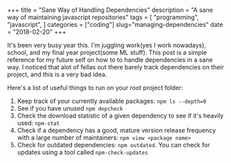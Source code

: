 +++
title = "Sane Way of Handling Dependencies"
description = "A sane way of maintaining javascript repositories"
tags = [
    "programming",
    "javascript",
]
categories = ["coding"]
slug="managing-dependencies"
date = "2018-02-20"
+++

It's been very busy year this. I'm juggling work(yes I work nowadays), school, and my final year project(some ML stuff). This post is a simple reference for my future self on how to to handle dependencies in a sane way. I noticed that alot of fellas out there barely track dependencies on their project, and this is a very bad idea.

Here's a list of useful things to run on your root project folder:

1. Keep track of your currently available packages: `npm ls --depth=0`
2. See if you have unused `npm depcheck`
3. Check the download statistic of a given dependency to see if it's heavily used: `npm-stat`
4. Check if a dependency has a good, mature version release frequency with a large number of maintainers: `npm view <package name>`
5. Check for outdated dependencies: `npm outdated`. You can check for updates using a tool called `npm-check-updates`
